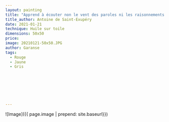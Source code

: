 ```yaml
---
layout: painting
title: "Apprend à écouter non le vent des paroles ni les raisonnements qui leur permettent de se tromper. Apprends à regarder plus loin."                      
title_author: Antoine de Saint-Exupéry                                               
date: 2021-01-21 
technique: Huile sur toile 
dimensions: 50x50
price: 
image: 20210121-50x50.JPG
author: Garanse
tags:
  - Rouge
  - Jaune
  - Gris
  
  
  
  
  
  
  
---
```

![Image]({{ page.image | prepend: site.baseurl}})

